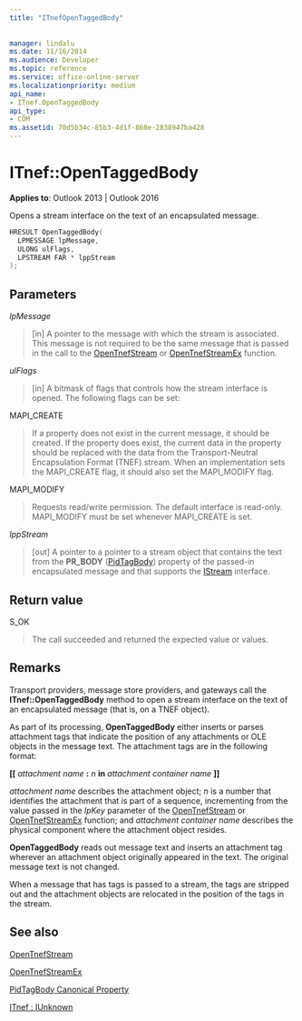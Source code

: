 ```yaml
---
title: "ITnefOpenTaggedBody"
 
 
manager: lindalu
ms.date: 11/16/2014
ms.audience: Developer
ms.topic: reference
ms.service: office-online-server
ms.localizationpriority: medium
api_name:
- ITnef.OpenTaggedBody
api_type:
- COM
ms.assetid: 70d5b34c-85b3-4d1f-860e-2838947ba428
---
```


# ITnef::OpenTaggedBody

  
  
**Applies to**: Outlook 2013 | Outlook 2016 
  
Opens a stream interface on the text of an encapsulated message.
  
```cpp
HRESULT OpenTaggedBody(
  LPMESSAGE lpMessage,
  ULONG ulFlags,
  LPSTREAM FAR * lppStream
);
```

## Parameters

 _lpMessage_
  
> [in] A pointer to the message with which the stream is associated. This message is not required to be the same message that is passed in the call to the [OpenTnefStream](opentnefstream.md) or [OpenTnefStreamEx](opentnefstreamex.md) function. 
    
 _ulFlags_
  
> [in] A bitmask of flags that controls how the stream interface is opened. The following flags can be set:
    
MAPI_CREATE 
  
> If a property does not exist in the current message, it should be created. If the property does exist, the current data in the property should be replaced with the data from the Transport-Neutral Encapsulation Format (TNEF) stream. When an implementation sets the MAPI_CREATE flag, it should also set the MAPI_MODIFY flag.
    
MAPI_MODIFY 
  
> Requests read/write permission. The default interface is read-only. MAPI_MODIFY must be set whenever MAPI_CREATE is set.
    
 _lppStream_
  
> [out] A pointer to a pointer to a stream object that contains the text from the **PR_BODY** ([PidTagBody](pidtagbody-canonical-property.md)) property of the passed-in encapsulated message and that supports the [IStream](/windows/win32/stg/istream-compound-file-implementation) interface. 
    
## Return value

S_OK 
  
> The call succeeded and returned the expected value or values.
    
## Remarks

Transport providers, message store providers, and gateways call the **ITnef::OpenTaggedBody** method to open a stream interface on the text of an encapsulated message (that is, on a TNEF object). 
  
As part of its processing, **OpenTaggedBody** either inserts or parses attachment tags that indicate the position of any attachments or OLE objects in the message text. The attachment tags are in the following format: 
  
 **[[** _attachment name_ **:** _n_ **in** _attachment container name_ **]]**
  
 _attachment name_ describes the attachment object;  _n_ is a number that identifies the attachment that is part of a sequence, incrementing from the value passed in the _lpKey_ parameter of the [OpenTnefStream](opentnefstream.md) or [OpenTnefStreamEx](opentnefstreamex.md) function; and  _attachment container name_ describes the physical component where the attachment object resides. 
  
 **OpenTaggedBody** reads out message text and inserts an attachment tag wherever an attachment object originally appeared in the text. The original message text is not changed. 
  
When a message that has tags is passed to a stream, the tags are stripped out and the attachment objects are relocated in the position of the tags in the stream.
  
## See also



[OpenTnefStream](opentnefstream.md)
  
[OpenTnefStreamEx](opentnefstreamex.md)
  
[PidTagBody Canonical Property](pidtagbody-canonical-property.md)
  
[ITnef : IUnknown](itnefiunknown.md)

